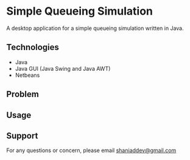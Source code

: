 # Simple Queueing Simulation
A desktop application for a simple queueing simulation written in Java.

## Technologies
- Java
- Java GUI (Java Swing and Java AWT)
- Netbeans

## Problem

## Usage

## Support
For any questions or concern, please email [shaniaddev@gmail.com](mailto:shaniaddev@gmail.com?subject=[GitHub]%20Simple%20Queueing%20Simulation)
